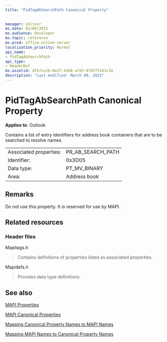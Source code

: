 ```yaml
---
title: "PidTagAbSearchPath Canonical Property"
 
 
manager: soliver
ms.date: 03/09/2015
ms.audience: Developer
ms.topic: reference
ms.prod: office-online-server
localization_priority: Normal
api_name:
- PidTagAbSearchPath
api_type:
- HeaderDef
ms.assetid: dfb7ce1b-8e2f-4360-a7d3-876ff5163c34
description: "Last modified: March 09, 2015"
---
```


# PidTagAbSearchPath Canonical Property

  
  
**Applies to**: Outlook 
  
Contains a list of entry identifiers for address book containers that are to be searched to resolve names. 
  
|||
|:-----|:-----|
|Associated properties:  <br/> |PR_AB_SEARCH_PATH  <br/> |
|Identifier:  <br/> |0x3D05  <br/> |
|Data type:  <br/> |PT_MV_BINARY  <br/> |
|Area:  <br/> |Address book  <br/> |
   
## Remarks

Do not use this property. It is reserved for use by MAPI.
  
## Related resources

### Header files

Mapitags.h
  
> Contains definitions of properties listed as associated properties.
    
Mapidefs.h
  
> Provides data type definitions.
    
## See also



[MAPI Properties](mapi-properties.md)
  
[MAPI Canonical Properties](mapi-canonical-properties.md)
  
[Mapping Canonical Property Names to MAPI Names](mapping-canonical-property-names-to-mapi-names.md)
  
[Mapping MAPI Names to Canonical Property Names](mapping-mapi-names-to-canonical-property-names.md)

